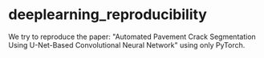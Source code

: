 # deeplearning_reproducibility

We try to reproduce the paper: "Automated Pavement Crack Segmentation Using U-Net-Based Convolutional Neural Network" using only PyTorch.
